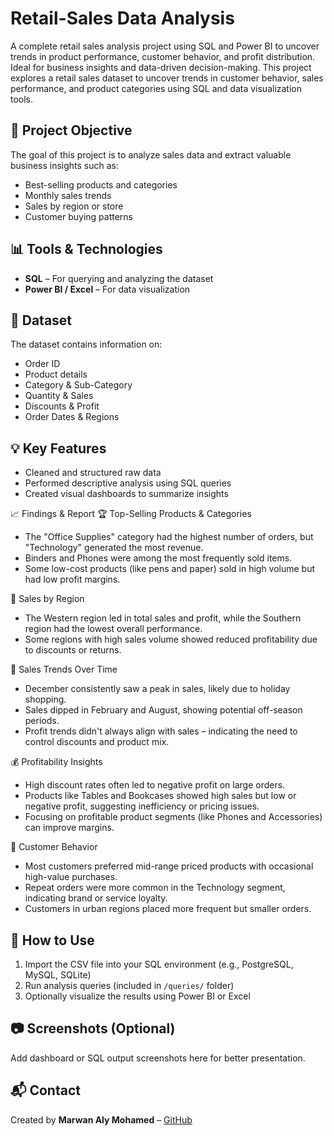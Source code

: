 # Retail-Sales Data Analysis
A complete retail sales analysis project using SQL and Power BI to uncover trends in product performance, customer behavior, and profit distribution. Ideal for business insights and data-driven decision-making.
This project explores a retail sales dataset to uncover trends in customer behavior, sales performance, and product categories using SQL and data visualization tools.

## 📌 Project Objective
The goal of this project is to analyze sales data and extract valuable business insights such as:
- Best-selling products and categories
- Monthly sales trends
- Sales by region or store
- Customer buying patterns

## 📊 Tools & Technologies
- **SQL** – For querying and analyzing the dataset
- **Power BI / Excel** – For data visualization

## 📁 Dataset
The dataset contains information on:
- Order ID  
- Product details  
- Category & Sub-Category  
- Quantity & Sales  
- Discounts & Profit  
- Order Dates & Regions

## 💡 Key Features
- Cleaned and structured raw data
- Performed descriptive analysis using SQL queries
- Created visual dashboards to summarize insights

📈 Findings & Report
🏆 Top-Selling Products & Categories
- The "Office Supplies" category had the highest number of orders, but "Technology" generated the most revenue.
- Binders and Phones were among the most frequently sold items.
- Some low-cost products (like pens and paper) sold in high volume but had low profit margins.

📍 Sales by Region
- The Western region led in total sales and profit, while the Southern region had the lowest overall performance.
- Some regions with high sales volume showed reduced profitability due to discounts or returns.

📆 Sales Trends Over Time
- December consistently saw a peak in sales, likely due to holiday shopping.
- Sales dipped in February and August, showing potential off-season periods.
- Profit trends didn't always align with sales – indicating the need to control discounts and product mix.

💰 Profitability Insights
- High discount rates often led to negative profit on large orders.
- Products like Tables and Bookcases showed high sales but low or negative profit, suggesting inefficiency or pricing issues.
- Focusing on profitable product segments (like Phones and Accessories) can improve margins.

👥 Customer Behavior
- Most customers preferred mid-range priced products with occasional high-value purchases.
- Repeat orders were more common in the Technology segment, indicating brand or service loyalty.
- Customers in urban regions placed more frequent but smaller orders.

## 🚀 How to Use
1. Import the CSV file into your SQL environment (e.g., PostgreSQL, MySQL, SQLite)
2. Run analysis queries (included in `/queries/` folder)
3. Optionally visualize the results using Power BI or Excel

## 📷 Screenshots (Optional)
Add dashboard or SQL output screenshots here for better presentation.

## 📬 Contact
Created by **Marwan Aly Mohamed** – [GitHub](https://github.com/Marwan-Aly-Mohamed)
